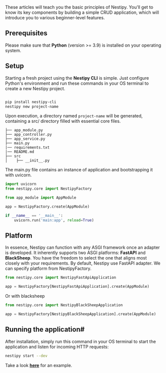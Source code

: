 These articles will teach you the basic principles of Nestipy. You'll get to know its key components by building a simple CRUD application, which will introduce you to various beginner-level features.
## Prerequisites
Please make sure that <strong>Python</strong> (version >= 3.9) is installed on your operating system.

## Setup
Starting a fresh project using the <strong>Nestipy CLI</strong> is simple. Just configure Python's environment and run these commands in your OS terminal to create a new Nestipy project.
```bash

pip install nestipy-cli
nestipy new project-name
```
Upon execution, a directory named `project-name` will be generated, containing a src/ directory filled with essential core files.

```
├── app_module.py
├── app_controller.py
├── app_service.py
├── main.py
|── requirements.txt
|── README.md
├── src
│    ├── __init__.py
```

The main.py file contains an instance of application and bootstrapping it with uvicorn.

```python
import uvicorn
from nestipy.core import NestipyFactory

from app_module import AppModule

app = NestipyFactory.create(AppModule)

if __name__ == '__main__':
    uvicorn.run('main:app', reload=True)
```

## Platform
In essence, Nestipy can function with any ASGI framework once an adapter is developed. It inherently supports two ASGI platforms: <strong>FastAPI</strong> and <strong>BlackSheep</strong>. You have the freedom to select the one that aligns most closely with your requirements.
By default, Nestipy use FastAPI adapter.  We can specify platform from NestipyFactory.
```python
from nestipy.core import NestipyFastApiApplication

app = NestipyFactory[NestipyFastApiApplication].create(AppModule)

```
Or with blacksheep

```python
from nestipy.core import NestipyBlackSheepApplication

app = NestipyFactory[NestipyBlackSheepApplication].create(AppModule)
```

## Running the application#

After installation, simply run this command in your OS terminal to start the application and listen for incoming HTTP requests:

```bash
nestipy start --dev
```
Take a look **[here](https://github.com/nestipy/sample/tree/main/sample-app)** for an  example.

<br/>

























